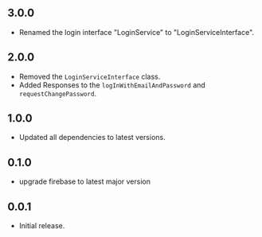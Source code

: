 ## 3.0.0

* Renamed the login interface "LoginService" to "LoginServiceInterface".

## 2.0.0

* Removed the `LoginServiceInterface` class.
* Added Responses to the `logInWithEmailAndPassword` and `requestChangePassword`.

## 1.0.0

* Updated all dependencies to latest versions.

## 0.1.0

* upgrade firebase to latest major version

## 0.0.1

* Initial release.
